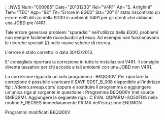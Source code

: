 :  : NWS Num="000985" Date="20131230" Rel="V4R1" Atr="S. Arrighini" Tem="TEC" App="B£" Tit="Errore in £G00" Sts="20"
E' stato riscontrato un errore nell'utilizzo della £G00 in ambienti V4R1 per gli utenti che abbiano
una JOBD pre-V4R1.

Tale errore generava problemi "sporadici" nell'utilizzo della £G00, problemi non sempre facilmente
riconducibili ad essa. Ad esempio non funzionavano le ricerche speciali (/) nelle nuove schede di ricerca.

L'errore è stato corretto in data 30/12/2013.

E' consigliato riportare la correzione in tutte le installazioni V4R1.
Il consiglio diventa tassativo per chi accede a tali ambienti con una JOBD non V4R1.

La correzione riguarda un solo programma :  B£QQ00V.
Per riportare la correzione è possibile scaricare il SAVF SDST_B_008 disponibile all'indirizzo ftp : //demo.smeup.com/ oppure e sostituire il programma o aggiungere un'unica riga al sorgente in questione : 
Programma B£QQ00V (nel source SMEQSM).
Aggiungere la seguente riga : 
C                   EVAL      QQPARM=£Q50FDS
nella routine F_RECSES immediatamente PRIMA dell'istruzione ENDMON

Programmi modificati
B£QQ00V
